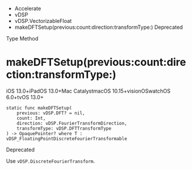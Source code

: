 

- Accelerate
- vDSP
- vDSP.VectorizableFloat
-  makeDFTSetup(previous:count:direction:transformType:) Deprecated

Type Method

# makeDFTSetup(previous:count:direction:transformType:)

iOS 13.0+iPadOS 13.0+Mac CatalystmacOS 10.15+visionOSwatchOS 6.0+tvOS 13.0+

``` source
static func makeDFTSetup(
    previous: vDSP.DFT? = nil,
    count: Int,
    direction: vDSP.FourierTransformDirection,
    transformType: vDSP.DFTTransformType
) -> OpaquePointer? where T : vDSP_FloatingPointDiscreteFourierTransformable
```

Deprecated

Use `vDSP.DiscreteFourierTransform`.

